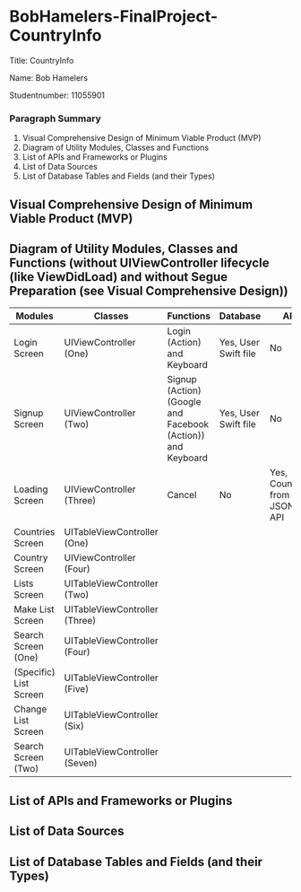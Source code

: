 # BobHamelers-FinalProject-CountryInfo

Title: CountryInfo

Name: Bob Hamelers

Studentnumber: 11055901


### Paragraph Summary
1. Visual Comprehensive Design of Minimum Viable Product (MVP)
2. Diagram of Utility Modules, Classes and Functions
3. List of APIs and Frameworks or Plugins
4. List of Data Sources
5. List of Database Tables and Fields (and their Types)


## Visual Comprehensive Design of Minimum Viable Product (MVP)

## Diagram of Utility Modules, Classes and Functions (without UIViewController lifecycle (like ViewDidLoad) and without Segue Preparation (see Visual Comprehensive Design))

Modules | Classes | Functions | Database | API
------- | ------- | --------- | -------- | ---
Login Screen | UIViewController (One) | Login (Action) and Keyboard | Yes, User Swift file | No
Signup Screen | UIViewController (Two) | Signup (Action) (Google and Facebook (Action)) and Keyboard | Yes, User Swift file | No
Loading Screen | UIViewController (Three) | Cancel | No | Yes, Countries from JSON API
Countries Screen | UITableViewController (One) | 
Country Screen | UIViewController (Four) | 
Lists Screen | UITableViewController (Two) | 
Make List Screen | UITableViewController (Three) | 
Search Screen (One) | UITableViewController (Four) | 
(Specific) List Screen | UITableViewController (Five) | 
Change List Screen | UITableViewController (Six) | 
Search Screen (Two) | UITableViewController (Seven) | 

## List of APIs and Frameworks or Plugins

## List of Data Sources

## List of Database Tables and Fields (and their Types)
